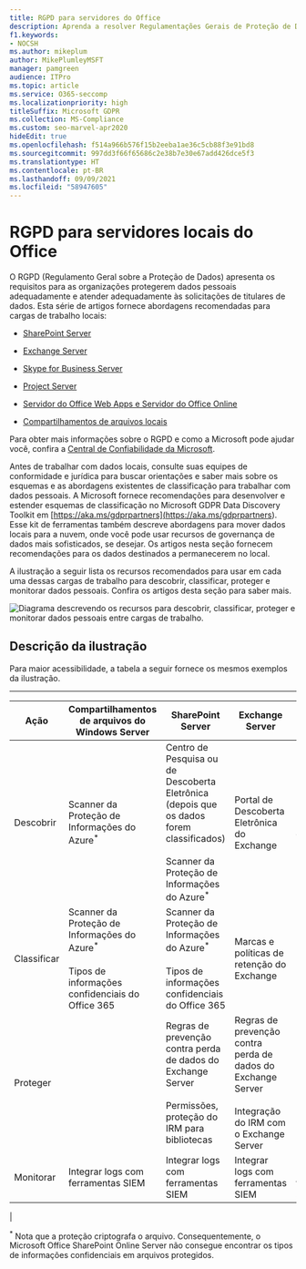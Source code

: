 ```yaml
---
title: RGPD para servidores do Office
description: Aprenda a resolver Regulamentações Gerais de Proteção de Dados (RGPD) para o SharePoint Server local.
f1.keywords:
- NOCSH
ms.author: mikeplum
author: MikePlumleyMSFT
manager: pamgreen
audience: ITPro
ms.topic: article
ms.service: O365-seccomp
ms.localizationpriority: high
titleSuffix: Microsoft GDPR
ms.collection: MS-Compliance
ms.custom: seo-marvel-apr2020
hideEdit: true
ms.openlocfilehash: f514a966b576f15b2eeba1ae36c5cb88f3e91bd8
ms.sourcegitcommit: 997dd3f66f65686c2e38b7e30e67add426dce5f3
ms.translationtype: HT
ms.contentlocale: pt-BR
ms.lasthandoff: 09/09/2021
ms.locfileid: "58947605"
---
```

# <a name="gdpr-for-office-on-premises-servers"></a>RGPD para servidores locais do Office

O RGPD (Regulamento Geral sobre a Proteção de Dados) apresenta os requisitos para as organizações protegerem dados pessoais adequadamente e atender adequadamente às solicitações de titulares de dados. Esta série de artigos fornece abordagens recomendadas para cargas de trabalho locais:

- [SharePoint Server](gdpr-for-sharepoint-server.md)

- [Exchange Server](gdpr-for-exchange-server.md)

- [Skype for Business Server](gdpr-for-skype-for-business-server.md)

- [Project Server](gdpr-for-project-server.md)

- [Servidor do Office Web Apps e Servidor do Office Online](gdpr-for-office-online-server.md)

- [Compartilhamentos de arquivos locais](gdpr-for-on-premises-file-shares.md)

Para obter mais informações sobre o RGPD e como a Microsoft pode ajudar você, confira a [Central de Confiabilidade da Microsoft](https://www.microsoft.com/trust-center/privacy/gdpr-overview
).

Antes de trabalhar com dados locais, consulte suas equipes de conformidade e jurídica para buscar orientações e saber mais sobre os esquemas e as abordagens existentes de classificação para trabalhar com dados pessoais. A Microsoft fornece recomendações para desenvolver e estender esquemas de classificação no Microsoft GDPR Data Discovery Toolkit em [https://aka.ms/gdprpartners](<https://aka.ms/gdprpartners>). Esse kit de ferramentas também descreve abordagens para mover dados locais para a nuvem, onde você pode usar recursos de governança de dados mais sofisticados, se desejar. Os artigos nesta seção fornecem recomendações para os dados destinados a permanecerem no local.

A ilustração a seguir lista os recursos recomendados para usar em cada uma dessas cargas de trabalho para descobrir, classificar, proteger e monitorar dados pessoais. Confira os artigos desta seção para saber mais.

![Diagrama descrevendo os recursos para descobrir, classificar, proteger e monitorar dados pessoais entre cargas de trabalho.](../media/gdpr-for-office-servers-image1.png)

## <a name="illustration-description"></a>Descrição da ilustração

Para maior acessibilidade, a tabela a seguir fornece os mesmos exemplos da ilustração.

****

|Ação|Compartilhamentos de arquivos do Windows Server|SharePoint Server|Exchange Server|Skype for Business|Project Server|
|---|---|---|---|---|---|
|Descobrir|Scanner da Proteção de Informações do Azure<sup>\*</sup>|Centro de Pesquisa ou de Descoberta Eletrônica (depois que os dados forem classificados) <br/><br/> Scanner da Proteção de Informações do Azure<sup>\*</sup>|Portal de Descoberta Eletrônica do Exchange|Portal de Descoberta Eletrônica do Exchange|Scripts SQL para descobrir e exportar|
|Classificar|Scanner da Proteção de Informações do Azure<sup>\*</sup> <br/><br/> Tipos de informações confidenciais do Office 365|Scanner da Proteção de Informações do Azure<sup>\*</sup> <br/><br/> Tipos de informações confidenciais do Office 365|Marcas e políticas de retenção do Exchange|Marcas e políticas de retenção do Exchange||
|Proteger||Regras de prevenção contra perda de dados do Exchange Server <br/><br/> Permissões, proteção do IRM para bibliotecas|Regras de prevenção contra perda de dados do Exchange Server <br/><br/> Integração do IRM com o Exchange Server|||
|Monitorar|Integrar logs com ferramentas SIEM|Integrar logs com ferramentas SIEM|Integrar logs com ferramentas SIEM|Integrar logs com ferramentas SIEM|Integrar logs com ferramentas SIEM|
|

<sup>\*</sup> Nota que a proteção criptografa o arquivo. Consequentemente, o Microsoft Office SharePoint Online Server não consegue encontrar os tipos de informações confidenciais em arquivos protegidos.
